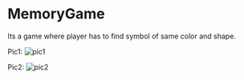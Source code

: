 # MemoryGame
Its a game where player has to find symbol of same color and shape.

Pic1:
![pic1](https://user-images.githubusercontent.com/45618714/93978161-376dfc80-fd99-11ea-98fa-7f3742b57892.png)


Pic2:
![pic2](https://user-images.githubusercontent.com/45618714/93978169-3b9a1a00-fd99-11ea-928e-f27ac40ae4c9.png)
